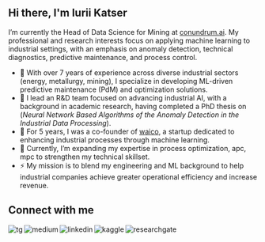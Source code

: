 ## Hi there, I'm Iurii Katser
I’m currently the Head of Data Science for Mining at [conundrum.ai](https://conundrum.ai). My professional and research interests focus on applying machine learning to industrial settings, with an emphasis on anomaly detection, technical diagnostics, predictive maintenance, and process control.

- 🔩 With over 7 years of experience across diverse industrial sectors (energy, metallurgy, mining), I specialize in developing ML-driven predictive maintenance (PdM) and optimization solutions.
- 🔭 I lead an R&D team focused on advancing industrial AI, with a background in academic research, having completed a PhD thesis on (*Neural Network Based Algorithms of the Anomaly Detection in the Industrial Data Processing*).
- 🚀 For 5 years, I was a co-founder of [waico](https://waico.ru), a startup dedicated to enhancing industrial processes through machine learning.
- 🌱 Currently, I’m expanding my expertise in process optimization, apc, mpc to strengthen my technical skillset.
- ⚡ My mission is to blend my engineering and ML background to help industrial companies achieve greater operational efficiency and increase revenue.

## Connect with me

[<img align="left" alt="tg" src="https://img.shields.io/badge/Telegram-2CA5E0?style=for-the-badge&logo=telegram&logoColor=white" />](https://t.me/DataKatser)
[<img align="left" alt="medium" src="https://img.shields.io/badge/medium-%2312100E.svg?&style=for-the-badge&logo=medium&logoColor=white" />](https://medium.com/@katser)
[<img align="left" alt="linkedin" src="https://img.shields.io/badge/LinkedIn-0077B5?style=for-the-badge&logo=linkedin&logoColor=white" />](https://www.linkedin.com/in/katser)
[<img align="left" alt="kaggle" src="https://img.shields.io/badge/Kaggle-20BEFF?style=for-the-badge&logo=Kaggle&logoColor=white" />](https://www.kaggle.com/yuriykatser)
[<img align="left" alt="researchgate" src="https://img.shields.io/badge/Research_Gate-00CCBB.svg?&style=for-the-badge&logo=ResearchGate&logoColor=white" />](https://www.researchgate.net/profile/Iurii-Katser)
